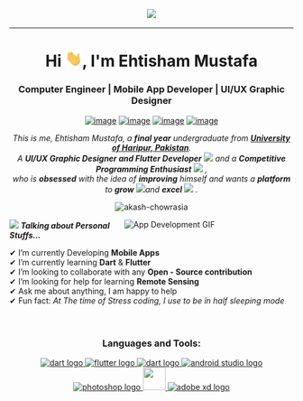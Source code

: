 <p align="center">
  <img src="https://github.com/thompsonemerson/thompsonemerson/raw/master/cover-thompson.png" height="200"/>
</p>
<hr>
<h1 align="center">Hi <img src="https://raw.githubusercontent.com/ABSphreak/ABSphreak/master/gifs/Hi.gif" width="30px">, I'm Ehtisham Mustafa</h1>
<h3 align="center">Computer Engineer | Mobile App Developer | UI/UX Graphic Designer</h3>
<div align="center">

[![image](https://img.shields.io/badge/LinkedIn-0077B5?style=for-the-badge&logo=linkedin&logoColor=white)](https://www.linkedin.com/in/ehtisham-mirza-01b602177/)
[![image](https://img.shields.io/badge/Instagram-E4405F?style=for-the-badge&logo=instagram&logoColor=white)](https://www.instagram.com/ehtishammirza09/)
[![image](https://img.shields.io/badge/Twitter-1DA1F2?style=for-the-badge&logo=twitter&logoColor=white)](https://twitter.com/ehtishammirza11)
[![image](https://img.shields.io/badge/Gmail-D14836?style=for-the-badge&logo=gmail&logoColor=white)](mailto:produtor.ehtishammirza09@gmail.com)
  
</div>


<p align="center">
  <em>
    This is me, Ehtisham Mustafa, a <b>final year</b> undergraduate from <a href="http://www.uoh.edu.pk/#gsc.tab=0"> <b>University of Haripur, Pakistan</a></b>. <br>
    A <b>UI/UX Graphic Designer and Flutter Developer</b> <img src="https://github.com/TheDudeThatCode/TheDudeThatCode/blob/master/Assets/Developer.gif" width="30px"> and a <b>Competitive Programming Enthusiast</b>&nbsp;<img src="https://github.com/TheDudeThatCode/TheDudeThatCode/blob/master/Assets/Designer.gif" width="36px">&nbsp,<br>who is <b>obsessed</b>
    with the idea of <b>improving</b> himself and wants a <b>platform</b> to 
    <b>grow</b> <img src="https://github.com/TheDudeThatCode/TheDudeThatCode/blob/master/Assets/Rocket.gif" width="18px">and 
    <b>excel</b> <img src="https://github.com/TheDudeThatCode/TheDudeThatCode/blob/master/Assets/Medal.gif" width="20px">&nbsp.
  </em> 
  <br>

</p>

<p align="center"> <img src="https://komarev.com/ghpvc/?username=akash-chowrasia&label=Profile%20views&color=0e75b6&style=flat" alt="akash-chowrasia" /> </p>
<img align="right" width=300px alt="App Development GIF" src="https://camo.githubusercontent.com/992babdffd8c74a1502de375fbdf7e4d54773242/68747470733a2f2f6d656469612e67697068792e636f6d2f6d656469612f53576f536b4e36447854737a71494b4571762f67697068792e676966" />

<img src="https://media.giphy.com/media/ObNTw8Uzwy6KQ/giphy.gif" width="30px">&nbsp;***Talking about Personal Stuffs...***

✔ I’m currently Developing **Mobile Apps**<br>
✔ I’m currently learning **Dart** & **Flutter**<br>
✔ I’m looking to collaborate with any **Open - Source contribution**<br>
✔ I’m looking for help for learning **Remote Sensing**<br>
✔ Ask me about anything, I am happy to help<br>
✔ Fun fact: *At The time of Stress coding, I use to be in half sleeping mode*<br><br><br>
 


<h3 align="center">Languages and Tools:</h3>

<p align="center"> 
  
  <a href="https://img.icons8.com/color/344/dart.png" target="_blank"> 
    <img src="https://img.icons8.com/color/344/dart.png" alt="dart logo" width="40" height="40" /> 
  </a>
  <a href="https://img.icons8.com/color/344/flutter.png"> 
    <img src="https://img.icons8.com/color/344/flutter.png" alt="flutter logo" width="40" height="40"/> 
  </a>
   <a href="https://seeklogo.com/images/F/firebase-logo-402F407EE0-seeklogo.com.png" target="_blank"> 
    <img src="https://seeklogo.com/images/F/firebase-logo-402F407EE0-seeklogo.com.png" alt="dart logo" width="30" height="40" /> 
  </a>
  <a href="https://img.icons8.com/color/344/android-studio--v3.png"> 
    <img src="https://img.icons8.com/color/344/android-studio--v3.png" alt="android studio logo" width="40" height="40"/> 
  </a>  
  
  
  <a href="https://cdn-icons-png.flaticon.com/512/5968/5968520.png" target="_blank"> 
    <img src="https://cdn-icons-png.flaticon.com/512/5968/5968520.png" alt="photoshop logo" width="40" height="40"/> 
  </a> 
  <a href="https://logodownload.org/wp-content/uploads/2017/04/adobe-Illustrator-logo-1-1.png" target="_blank"> 
    <img src="https://logodownload.org/wp-content/uploads/2017/04/adobe-Illustrator-logo-1-1.png" width="40" height="40"/> 
  </a>
  <a href="https://cdn-icons-png.flaticon.com/512/5968/5968559.png" target="_blank"> 
    <img src="https://cdn-icons-png.flaticon.com/512/5968/5968559.png" alt="adobe xd logo" width="40" height="40"/> 
  </a> 

</p>



